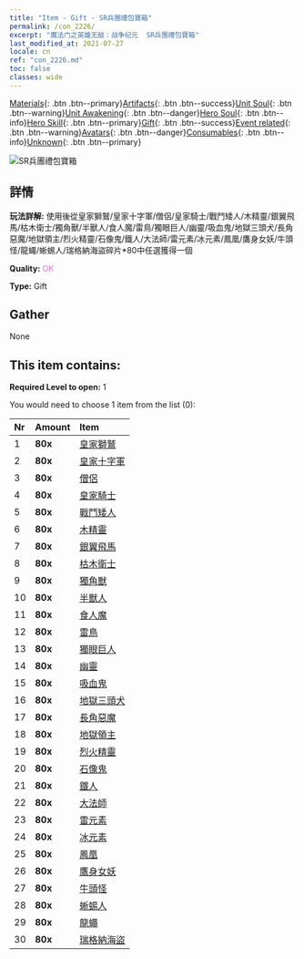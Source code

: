 ```yaml
---
title: "Item - Gift - SR兵團禮包寶箱"
permalink: /con_2226/
excerpt: "魔法门之英雄无敌：战争纪元  SR兵團禮包寶箱"
last_modified_at: 2021-07-27
locale: cn
ref: "con_2226.md"
toc: false
classes: wide
---
```

 [Materials](/ItemsCN/){: .btn .btn--primary}[Artifacts](/ItemsCN/Artifacts/){: .btn .btn--success}[Unit Soul](/ItemsCN/UnitSoul/){: .btn .btn--warning}[Unit Awakening](/ItemsCN/UnitAwakening/){: .btn .btn--danger}[Hero Soul](/ItemsCN/HeroSoul/){: .btn .btn--info}[Hero Skill](/ItemsCN/HeroSkill/){: .btn .btn--primary}[Gift](/ItemsCN/Gift/){: .btn .btn--success}[Event related](/ItemsCN/Events/){: .btn .btn--warning}[Avatars](/ItemsCN/Avatars/){: .btn .btn--danger}[Consumables](/ItemsCN/Consumables/){: .btn .btn--info}[Unknown](/ItemsCN/Unknown/){: .btn .btn--primary}

 ![SR兵團禮包寶箱](/images/t/i_907035.png)

## 詳情
 **玩法詳解:** 使用後從皇家獅鷲/皇家十字軍/僧侶/皇家騎士/戰鬥矮人/木精靈/銀翼飛馬/枯木衛士/獨角獸/半獸人/食人魔/雷鳥/獨眼巨人/幽靈/吸血鬼/地獄三頭犬/長角惡魔/地獄領主/烈火精靈/石像鬼/鐵人/大法師/雷元素/冰元素/鳳凰/鷹身女妖/牛頭怪/龍蠅/蜥蜴人/瑞格納海盜碎片*80中任選獲得一個

 **Quality:** <span style="color: #DA70D6">OK</span>

 **Type:** Gift

## Gather

  None

## This item contains:

 **Required Level to open:** 1

 You would need to choose 1 item from the list (0):

  | Nr | Amount |     Item    |
  |:---|:-------|:------------|
  | 1 |  **80x** | [皇家獅鷲](/cn/Items/unt_192/) |  | 
  | 2 |  **80x** | [皇家十字軍](/cn/Items/unt_193/) |  | 
  | 3 |  **80x** | [僧侶](/cn/Items/unt_194/) |  | 
  | 4 |  **80x** | [皇家騎士](/cn/Items/unt_195/) |  | 
  | 5 |  **80x** | [戰鬥矮人](/cn/Items/unt_200/) |  | 
  | 6 |  **80x** | [木精靈](/cn/Items/unt_201/) |  | 
  | 7 |  **80x** | [銀翼飛馬](/cn/Items/unt_202/) |  | 
  | 8 |  **80x** | [枯木衛士](/cn/Items/unt_203/) |  | 
  | 9 |  **80x** | [獨角獸](/cn/Items/unt_204/) |  | 
  | 10 |  **80x** | [半獸人](/cn/Items/unt_219/) |  | 
  | 11 |  **80x** | [食人魔](/cn/Items/unt_220/) |  | 
  | 12 |  **80x** | [雷鳥](/cn/Items/unt_221/) |  | 
  | 13 |  **80x** | [獨眼巨人](/cn/Items/unt_222/) |  | 
  | 14 |  **80x** | [幽靈](/cn/Items/unt_210/) |  | 
  | 15 |  **80x** | [吸血鬼](/cn/Items/unt_211/) |  | 
  | 16 |  **80x** | [地獄三頭犬](/cn/Items/unt_228/) |  | 
  | 17 |  **80x** | [長角惡魔](/cn/Items/unt_229/) |  | 
  | 18 |  **80x** | [地獄領主](/cn/Items/unt_230/) |  | 
  | 19 |  **80x** | [烈火精靈](/cn/Items/unt_231/) |  | 
  | 20 |  **80x** | [石像鬼](/cn/Items/unt_236/) |  | 
  | 21 |  **80x** | [鐵人](/cn/Items/unt_237/) |  | 
  | 22 |  **80x** | [大法師](/cn/Items/unt_238/) |  | 
  | 23 |  **80x** | [雷元素](/cn/Items/unt_263/) |  | 
  | 24 |  **80x** | [冰元素](/cn/Items/unt_264/) |  | 
  | 25 |  **80x** | [鳳凰](/cn/Items/unt_268/) |  | 
  | 26 |  **80x** | [鷹身女妖](/cn/Items/unt_245/) |  | 
  | 27 |  **80x** | [牛頭怪](/cn/Items/unt_248/) |  | 
  | 28 |  **80x** | [蜥蜴人](/cn/Items/unt_254/) |  | 
  | 29 |  **80x** | [龍蠅](/cn/Items/unt_255/) |  | 
  | 30 |  **80x** | [瑞格納海盜](/cn/Items/unt_273/) |  | 
